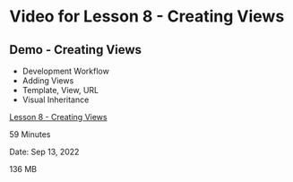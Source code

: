 # Video for Lesson 8 - Creating Views

## Demo - Creating Views

* Development Workflow
* Adding Views
* Template, View, URL
* Visual Inheritance


[Lesson 8 - Creating Views](https://unco.zoom.us/rec/share/XObW7iD6Uo0tBn5vdksNOm-M8ACcga-UF1AuNubfVf5drh50fmq2ck4sy_euvroE.7UmteFMbEv8qHmOo)

59 Minutes

Date: Sep 13, 2022 

136 MB

